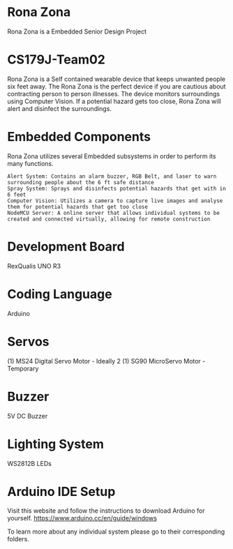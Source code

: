 # Rona Zona 
Rona Zona is a Embedded Senior Design Project 
 
# CS179J-Team02
Rona Zona is a Self contained wearable device that keeps unwanted people six feet away. The Rona Zona is the perfect device if you are cautious about contracting person to person illnesses. The device monitors surroundings using Computer Vision. If a potential hazard gets too close, Rona Zona will alert and disinfect the surroundings.
 
# Embedded Components
Rona Zona utilizes several Embedded subsystems in order to perform its many functions. 
 
    Alert System: Contains an alarm buzzer, RGB Belt, and laser to warn surrounding people about the 6 ft safe distance
    Spray System: Sprays and disinfects potential hazards that get with in 6 feet
    Computer Vision: Utilizes a camera to capture live images and analyse them for potential hazards that get too close
    NodeMCU Server: A online server that allows individual systems to be created and connected virtually, allowing for remote construction

# Development Board
RexQualis UNO R3
# Coding Language
Arduino
# Servos
(1) MS24 Digital Servo Motor - Ideally 2
(1) SG90 MicroServo Motor - Temporary
# Buzzer
5V DC Buzzer
# Lighting System
WS2812B LEDs

# Arduino IDE Setup
Visit this website and follow the instructions to download Arduino for yourself.
	https://www.arduino.cc/en/guide/windows


To learn more about any individual system please go to their corresponding folders.
